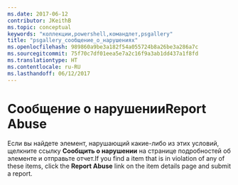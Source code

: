 ```yaml
---
ms.date: 2017-06-12
contributor: JKeithB
ms.topic: conceptual
keywords: "коллекции,powershell,командлет,psgallery"
title: "psgallery_сообщение_о_нарушениях"
ms.openlocfilehash: 989860a9be3a182f54a055724b8a26be3a286a7c
ms.sourcegitcommit: 75f70c7df01eea5e7a2c16f9a3ab1dd437a1f8fd
ms.translationtype: HT
ms.contentlocale: ru-RU
ms.lasthandoff: 06/12/2017
---
```

# <a name="report-abuse"></a><span data-ttu-id="08502-103">Сообщение о нарушении</span><span class="sxs-lookup"><span data-stu-id="08502-103">Report Abuse</span></span>

<span data-ttu-id="08502-104">Если вы найдете элемент, нарушающий какие-либо из этих условий, щелкните ссылку **Сообщить о нарушении** на странице подробностей об элементе и отправьте отчет.</span><span class="sxs-lookup"><span data-stu-id="08502-104">If you find a item that is in violation of any of these items, click the **Report Abuse** link on the item details page and submit a report.</span></span>

